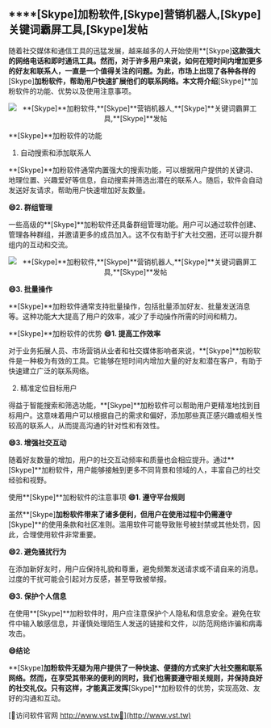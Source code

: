 ## ****[Skype]**加粉软件,**[Skype]**营销机器人,**[Skype]**关键词霸屏工具,**[Skype]**发帖**

随着社交媒体和通信工具的迅猛发展，越来越多的人开始使用**[Skype]**这款强大的网络电话和即时通讯工具。然而，对于许多用户来说，如何在短时间内增加更多的好友和联系人，一直是一个值得关注的问题。为此，市场上出现了各种各样的**[Skype]**加粉软件，帮助用户快速扩展他们的联系网络。本文将介绍**[Skype]**加粉软件的功能、优势以及使用注意事项。

 <center><img src="https://vst.tw/MP4/tuiguang/png/7.png" alt="**[Skype]**加粉软件,**[Skype]**营销机器人,**[Skype]**关键词霸屏工具,**[Skype]**发帖"></center>

**[Skype]**加粉软件的功能
1. 自动搜索和添加联系人

**[Skype]**加粉软件通常内置强大的搜索功能，可以根据用户提供的关键词、地理位置、兴趣爱好等信息，自动搜索并筛选出潜在的联系人。随后，软件会自动发送好友请求，帮助用户快速增加好友数量。

**😄2. 群组管理**

一些高级的**[Skype]**加粉软件还具备群组管理功能。用户可以通过软件创建、管理各种群组，并邀请更多的成员加入。这不仅有助于扩大社交圈，还可以提升群组内的互动和交流。

 <center><img src="https://vst.tw/MP4/tuiguang/png/8.png" alt="**[Skype]**加粉软件,**[Skype]**营销机器人,**[Skype]**关键词霸屏工具,**[Skype]**发帖"></center>

**😄3. 批量操作**

**[Skype]**加粉软件通常支持批量操作，包括批量添加好友、批量发送消息等。这种功能大大提高了用户的效率，减少了手动操作所需的时间和精力。

**[Skype]**加粉软件的优势
**😄1. 提高工作效率**

对于业务拓展人员、市场营销从业者和社交媒体影响者来说，**[Skype]**加粉软件是一种极为有效的工具。它能够在短时间内增加大量的好友和潜在客户，有助于快速建立广泛的联系网络。

2. 精准定位目标用户

得益于智能搜索和筛选功能，**[Skype]**加粉软件可以帮助用户更精准地找到目标用户。这意味着用户可以根据自己的需求和偏好，添加那些真正感兴趣或相关性较高的联系人，从而提高沟通的针对性和有效性。

**😄3. 增强社交互动**

随着好友数量的增加，用户的社交互动频率和质量也会相应提升。通过**[Skype]**加粉软件，用户能够接触到更多不同背景和领域的人，丰富自己的社交经验和视野。

使用**[Skype]**加粉软件的注意事项
**😄1. 遵守平台规则**

虽然**[Skype]**加粉软件带来了诸多便利，但用户在使用过程中仍需遵守**[Skype]**的使用条款和社区准则。滥用软件可能导致账号被封禁或其他处罚，因此，合理使用软件非常重要。

**😄2. 避免骚扰行为**

在添加新好友时，用户应保持礼貌和尊重，避免频繁发送请求或不请自来的消息。过度的干扰可能会引起对方反感，甚至导致被举报。

**😄3. 保护个人信息**

在使用**[Skype]**加粉软件时，用户应注意保护个人隐私和信息安全。避免在软件中输入敏感信息，并谨慎处理陌生人发送的链接和文件，以防范网络诈骗和病毒攻击。

**😄结论**

**[Skype]**加粉软件无疑为用户提供了一种快速、便捷的方式来扩大社交圈和联系网络。然而，在享受其带来的便利的同时，我们也需要遵守相关规则，并保持良好的社交礼仪。只有这样，才能真正发挥**[Skype]**加粉软件的优势，实现高效、友好的沟通和互动。


[👻访问软件官网 http://www.vst.tw👻](http://www.vst.tw)
